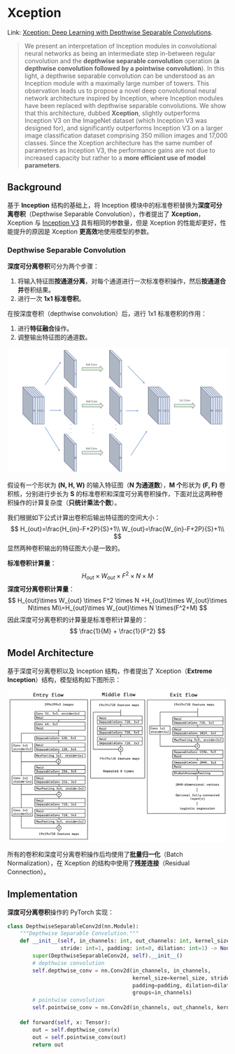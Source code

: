 # Xception

Link: [Xception: Deep Learning with Depthwise Separable Convolutions](http://arxiv.org/abs/1610.02357).

> We present an interpretation of Inception modules in convolutional neural networks as being an intermediate step in-between regular convolution and the **depthwise separable convolution** operation (**a depthwise convolution followed by a pointwise convolution**). In this light, a depthwise separable convolution can be understood as an Inception module with a maximally large number of towers. This observation leads us to propose a novel deep convolutional neural network architecture inspired by Inception, where Inception modules have been replaced with depthwise separable convolutions. We show that this architecture, dubbed **Xception**, slightly outperforms Inception V3 on the ImageNet dataset (which Inception V3 was designed for), and significantly outperforms Inception V3 on a larger image classification dataset comprising 350 million images and 17,000 classes. Since the Xception architecture has the same number of parameters as Inception V3, the performance gains are not due to increased capacity but rather to a **more efficient use of model parameters**.



## Background

基于 **Inception** 结构的基础上，将 Inception 模块中的标准卷积替换为**深度可分离卷积**（Depthwise Separable Convolution），作者提出了 **Xception**，Xception 与 [Inception V3](http://arxiv.org/abs/1512.00567) 具有相同的参数量，但是 Xception 的性能却更好，性能提升的原因是 Xception **更高效**地使用模型的参数。



### Depthwise Separable Convolution

**深度可分离卷积**可分为两个步骤：

1. 将输入特征图**按通道分离**，对每个通道进行一次标准卷积操作，然后**按通道合并**卷积结果。
2. 进行一次 **1x1 标准卷积**。

在按深度卷积（depthwise convolution）后，进行 1x1 标准卷积的作用：

1. 进行**特征融合**操作。
2. 调整输出特征图的通道数。

![Depthwise Separable Convolution](./assets/depthwise-separable-convolution.png)



假设有一个形状为 **(N, H, W)** 的输入特征图（**N 为通道数**），**M 个**形状为 **(F, F)** 卷积核，分别进行步长为 **S** 的标准卷积和深度可分离卷积操作，下面对比这两种卷积操作的计算复杂度（**只统计乘法个数**）。

我们根据如下公式计算出卷积后输出特征图的空间大小：
$$
H_{out}=\frac{H_{in}-F+2P}{S}+1\\
W_{out}=\frac{W_{in}-F+2P}{S}+1\\
$$
显然两种卷积输出的特征图大小是一致的。

**标准卷积计算量**：
$$
H_{out}\times W_{out} \times F^2 \times N\times M
$$
**深度可分离卷积计算量**：
$$
H_{out}\times W_{out} \times F^2 \times N +H_{out}\times W_{out}\times N\times M\\=H_{out}\times W_{out}\times N \times(F^2+M)
$$
因此深度可分离卷积的计算量是标准卷积计算量的：
$$
\frac{1}{M} + \frac{1}{F^2}
$$




## Model Architecture

基于深度可分离卷积以及 Inception 结构，作者提出了 Xception（**Extreme Inception**）结构，模型结构如下图所示：

![Xception Architecture](./assets/Xception-Architecture.png)

所有的卷积和深度可分离卷积操作后均使用了**批量归一化**（Batch Normalization），在 Xception 的结构中使用了**残差连接**（Residual Connection）。



## Implementation

**深度可分离卷积**操作的 PyTorch 实现：

```python
class DepthwiseSeparableConv2d(nn.Module):
    """Depthwise Separable Convolution."""
    def __init__(self, in_channels: int, out_channels: int, kernel_size: int=1, 
                 stride: int=1, padding: int=0, dilation: int=1) -> None:
        super(DepthwiseSeparableConv2d, self).__init__()
        # depthwise convolution
        self.depthwise_conv = nn.Conv2d(in_channels, in_channels, 
                                        kernel_size=kernel_size, stride=stride, 
                                        padding=padding, dilation=dilation, 
                                        groups=in_channels)
        # pointwise convolution
        self.pointwise_conv = nn.Conv2d(in_channels, out_channels, kernel_size=1, stride=1, padding=0)
    
    def forward(self, x: Tensor):
        out = self.depthwise_conv(x)
        out = self.pointwise_conv(out)
        return out
```

